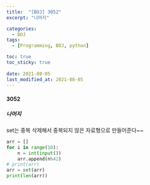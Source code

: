 ```yaml
---
title:  "[BOJ] 3052"
excerpt: "나머지"

categories:
  - BOJ
tags:
  - [Programming, BOJ, python]

toc: true
toc_sticky: true
 
date: 2021-08-05
last_modified_at: 2021-08-05
---
```


#### 3052
##### 나머지
set는 중복 삭제해서 중복되지 않은 자료형으로 만들어준다~~
```python
arr = []
for i in range(10):
    n = int(input())
    arr.append(n%42)
# print(arr)
arr = set(arr)
print(len(arr))
```